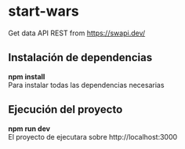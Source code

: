 # start-wars
Get data API REST from https://swapi.dev/

## Instalación de dependencias
**npm install**  
Para instalar todas las dependencias necesarias

## Ejecución del proyecto
**npm run dev**  
El proyecto de ejecutara sobre http://localhost:3000
